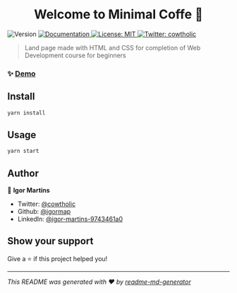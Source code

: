 <h1 align="center">Welcome to Minimal Coffe 👋</h1>
<p>
  <img alt="Version" src="https://img.shields.io/badge/version-1.0.0-blue.svg?cacheSeconds=2592000" />
  <a href=" " target="_blank">
    <img alt="Documentation" src="https://img.shields.io/badge/documentation-yes-brightgreen.svg" />
  </a>
  <a href="#" target="_blank">
    <img alt="License: MIT" src="https://img.shields.io/badge/License-MIT-yellow.svg" />
  </a>
  <a href="https://twitter.com/cowtholic" target="_blank">
    <img alt="Twitter: cowtholic" src="https://img.shields.io/twitter/follow/cowtholic.svg?style=social" />
  </a>
</p>

> Land page made with HTML and CSS for completion of Web Development course for beginners

### ✨ [Demo](https://igormap.github.io/minimal-coffee)

## Install

```sh
yarn install
```

## Usage

```sh
yarn start
```

## Author

👤 **Igor Martins**

* Twitter: [@cowtholic](https://twitter.com/cowtholic)
* Github: [@igormap](https://github.com/igormap)
* LinkedIn: [@igor-martins-9743461a0](https://linkedin.com/in/igor-martins-9743461a0)

## Show your support

Give a ⭐️ if this project helped you!

***
_This README was generated with ❤️ by [readme-md-generator](https://github.com/kefranabg/readme-md-generator)_